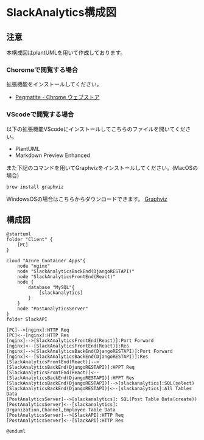 # SlackAnalytics構成図
## 注意
本構成図はplantUMLを用いて作成しております。  
### Choromeで閲覧する場合
拡張機能をインストールしてください。  
- [Pegmatite - Chrome ウェブストア](https://chrome.google.com/webstore/detail/pegmatite/jegkfbnfbfnohncpcfcimepibmhlkldo)

### VScodeで閲覧する場合
以下の拡張機能VScodeにインストールしてこちらのファイルを開いてください。

- PlantUML
- Markdown Preview Enhanced

また下記のコマンドを用いてGraphvizをインストールしてください。(MacOSの場合)

    brew install graphviz

WindowsOSの場合はこちらからダウンロードできます。
[Graphviz](https://graphviz.gitlab.io/)

## 構成図
```plantuml
@startuml
folder "Client" {
    [PC]
}

cloud "Azure Container Apps"{
    node "nginx"
    node "SlackAnalyticsBackEnd(DjangoRESTAPI)"
    node "SlackAnalyticsFrontEnd(React)"
    node {
        database "MySQL"{
            [slackanalytics]
        }
    }
    node "PostAnalyticsServer"
}
folder SlackAPI

[PC]-->[nginx]:HTTP Req
[PC]<--[nginx]:HTTP Res
[nginx]-->[SlackAnalyticsFrontEnd(React)]:Port Forward
[nginx]<--[SlackAnalyticsFrontEnd(React)]:Res
[nginx]-->[SlackAnalyticsBackEnd(DjangoRESTAPI)]:Port Forward
[nginx]<--[SlackAnalyticsBackEnd(DjangoRESTAPI)]:Res
[SlackAnalyticsFrontEnd(React)]-->[SlackAnalyticsBackEnd(DjangoRESTAPI)]:HPPT Req
[SlackAnalyticsFrontEnd(React)]<--[SlackAnalyticsBackEnd(DjangoRESTAPI)]:HPPT Res
[SlackAnalyticsBackEnd(DjangoRESTAPI)]-->[slackanalytics]:SQL(select)
[SlackAnalyticsBackEnd(DjangoRESTAPI)]<--[slackanalytics]:All Tables Data
[PostAnalyticsServer]-->[slackanalytics]: SQL(Post Table Data(create))
[PostAnalyticsServer]<--[slackanalytics]: Organization,Channel,Employee Table Data
[PostAnalyticsServer]-->[SlackAPI]:HTTP Req
[PostAnalyticsServer]<--[SlackAPI]:HTTP Res

@enduml
```

